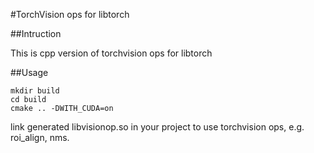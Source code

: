 #TorchVision ops for libtorch

##Intruction

This is cpp version of torchvision ops for libtorch

##Usage

```
mkdir build
cd build
cmake .. -DWITH_CUDA=on
```

link generated libvisionop.so in your project to use torchvision ops, e.g. roi_align, nms.
